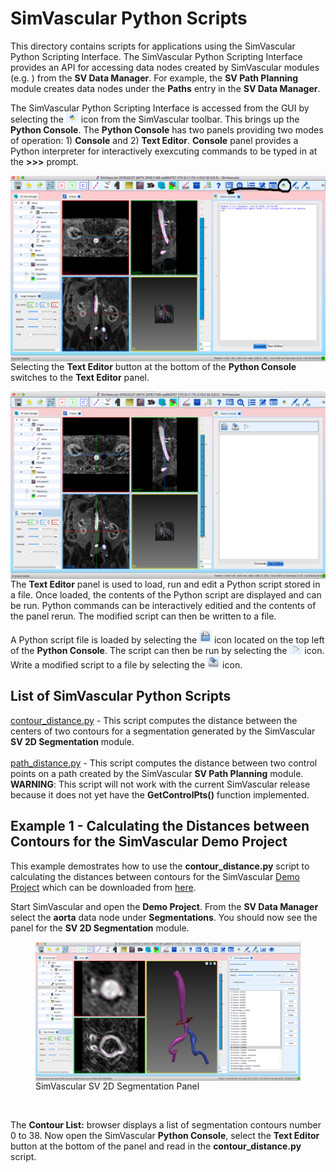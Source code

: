 
# SimVascular Python Scripts #

This directory contains scripts for applications using the SimVascular Python Scripting Interface. The SimVascular Python Scripting Interface provides an API for accessing data nodes created by SimVascular modules (e.g. ) from the **SV Data Manager**. For example, the **SV Path Planning** module creates data nodes under the **Paths** entry in the **SV Data Manager**.

The SimVascular Python Scripting Interface is accessed from the GUI by selecting the <img src="images/icon.png" alt="drawing" width="20"/> icon from the SimVascular toolbar. This brings up the **Python Console**. The **Python Console** has two panels providing two modes of operation: 1) **Console** and 2) **Text Editor**. **Console** panel provides a Python interpreter for interactively exexcuting commands to be typed in at the **>>>** prompt. 

<img src="images/console.png" alt="SimVascular Python Console" width=800 style="float: left; margin-right: 10px;" />

<br>


Selecting the **Text Editor** button at the bottom of the **Python Console** switches to the **Text Editor** panel.

<img src="images/console-text.png" alt="SimVascular Python Console" width=800 style="float: left; margin-right: 10px;" />

The **Text Editor** panel is used to load, run and edit a Python script stored in a file. Once loaded, the contents of the Python script are displayed and can be run. Python commands can be interactively editied and the contents of the panel rerun. The modified script can then be written to a file.

A Python script file is loaded by selecting the <img src="images/load-script.png" alt="drawing" width="20"/> icon located on the top left of the **Python Console**. The script can then be run by selecting the <img src="images/run-script.png" alt="drawing" width="20"/> icon. Write a modified script to a file by selecting the <img src="images/save-script.png" alt="drawing" width="20"/> icon.


## List of SimVascular Python Scripts ##

[contour_distance.py](contour_distance.py) - This script computes the distance between the centers of two contours
for a segmentation generated by the SimVascular **SV 2D Segmentation** module.
<br><br>
[path_distance.py](path_distance.py) - This script computes the distance between two control points
on a path created by the SimVascular **SV Path Planning** module. **WARNING**: This script will not work with the current SimVascular release because it does not yet have the **GetControlPts()** function implemented.

## Example 1 - Calculating the Distances between Contours for the SimVascular Demo Project
This example demostrates how to use the **contour_distance.py** script to calculating the distances between contours for the SimVascular [Demo Project](http://simvascular.github.io/docsQuickGuide.html#segmentation) which can be downloaded from [here](https://simtk.org/frs/download_confirm.php/file/5113/DemoProject.zip?group_id=930). 

Start SimVascular and open the **Demo Project**. From the **SV Data Manager** select the **aorta** data node under  **Segmentations**. You should now see the panel for the **SV 2D Segmentation** module. 

<figure>
<img src="images/example-1.1.png" alt="Example-1.1" " width=800 style="float: left; margin-right: 10px;" />
<figcaption>SimVascular SV 2D Segmentation Panel </figcaption>
</figure>
<br>
                                                                                                        
The **Contour List:** browser displays a list of segmentation contours number 0 to 38. Now open the SimVascular **Python Console**, select the **Text Editor** button at the bottom of the panel and read in the **contour_distance.py** script.

